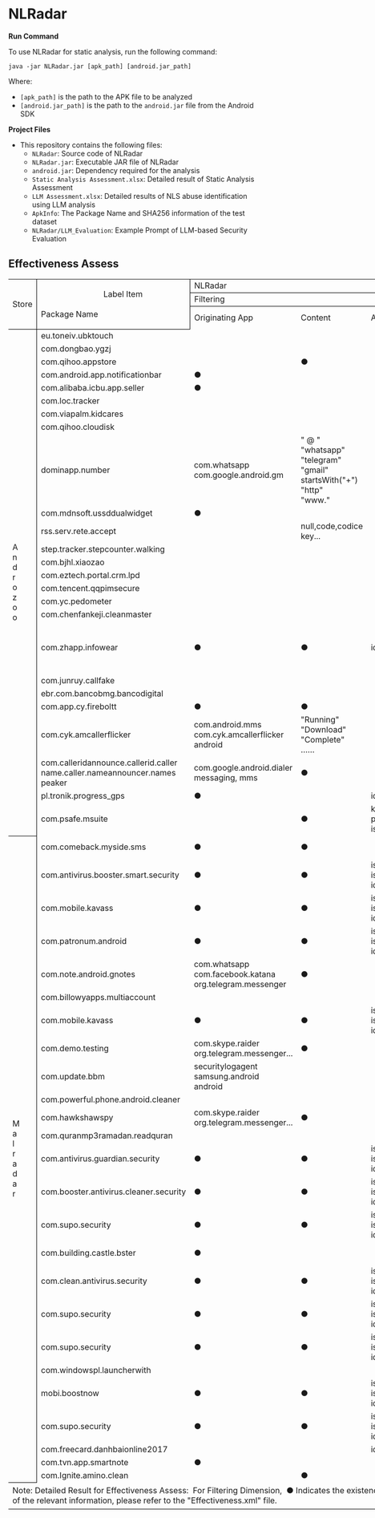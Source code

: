 
# NLRadar

**Run Command**

To use NLRadar for static analysis, run the following command:


``` 
java -jar NLRadar.jar [apk_path] [android.jar_path]
```

Where:

- `[apk_path]` is the path to the APK file to be analyzed
- `[android.jar_path]` is the path to the `android.jar` file from the Android SDK

**Project Files**

- This repository contains the following files:
  - `NLRadar`: Source code of NLRadar
  - `NLRadar.jar`: Executable JAR file of NLRadar
  - `android.jar`: Dependency required for the analysis
  - `Static Analysis Assessment.xlsx`: Detailed result of Static Analysis Assessment
  - `LLM Assessment.xlsx`: Detailed results of NLS abuse identification using LLM analysis
  - `ApkInfo`: The Package Name and SHA256 information of the test dataset
  - `NLRadar/LLM_Evaluation`: Example Prompt of LLM-based Security Evaluation

## Effectiveness Assess

<table width="2552" border="0" cellpadding="0" cellspacing="0" style="width:1914.00pt;border-collapse:collapse;table-layout:fixed;">
   <colgroup><col width="52.07" class="xl65" style="mso-width-source:userset;mso-width-alt:1666;">
   <col width="231.80" class="xl65" style="mso-width-source:userset;mso-width-alt:7417;">
   <col width="169.33" class="xl65" style="mso-width-source:userset;mso-width-alt:5418;">
   <col width="111.73" class="xl65" style="mso-width-source:userset;mso-width-alt:3575;">
   <col width="110.33" class="xl65" style="mso-width-source:userset;mso-width-alt:3530;">
   <col width="63.53" class="xl65" style="mso-width-source:userset;mso-width-alt:2033;">
   <col width="61.07" class="xl65" style="mso-width-source:userset;mso-width-alt:1954;">
   <col width="62.33" class="xl65" style="mso-width-source:userset;mso-width-alt:1994;">
   <col width="101.13" class="xl65" style="mso-width-source:userset;mso-width-alt:3236;">
   <col width="63.53" class="xl65" style="mso-width-source:userset;mso-width-alt:2033;">
   <col width="70.60" class="xl65" style="mso-width-source:userset;mso-width-alt:2259;">
   <col width="48.20" class="xl65" style="mso-width-source:userset;mso-width-alt:1542;">
   <col width="176.47" class="xl65" style="mso-width-source:userset;mso-width-alt:5646;">
   <col width="105.87" class="xl65" style="mso-width-source:userset;mso-width-alt:3387;">
   <col width="119.13" class="xl65" style="mso-width-source:userset;mso-width-alt:3812;">
   <col width="63.53" class="xl65" style="mso-width-source:userset;mso-width-alt:2033;">
   <col width="79.93" class="xl65" style="mso-width-source:userset;mso-width-alt:2557;">
   <col width="64.67" class="xl65" style="mso-width-source:userset;mso-width-alt:2069;">
   <col width="98.80" class="xl65" style="mso-width-source:userset;mso-width-alt:3161;">
   <col width="63.47" class="xl65" style="mso-width-source:userset;mso-width-alt:2030;">
   <col width="68.20" class="xl65" style="mso-width-source:userset;mso-width-alt:2182;">
   <col width="48.27" class="xl65" style="mso-width-source:userset;mso-width-alt:1544;">
   <col width="74" span="234" class="xl65" style="mso-width-source:userset;mso-width-alt:2368;">
   </colgroup><tbody><tr height="20" style="height:15.00pt;">
    <td class="xl66" height="80" width="52.07" rowspan="3" style="height:60.00pt;width:39.05pt;border-right:.5pt solid windowtext;border-bottom:.5pt solid windowtext;" x:str="">Store</td>
    <td class="xl67" width="231.80" rowspan="3" style="width:173.85pt;border-right:.5pt solid windowtext;border-bottom:.5pt solid windowtext;" x:str=""><span style="mso-spacerun:yes;">&nbsp;&nbsp;&nbsp;&nbsp;&nbsp;&nbsp;&nbsp;&nbsp;&nbsp;&nbsp;&nbsp;&nbsp;&nbsp;&nbsp;&nbsp;&nbsp;&nbsp;&nbsp;&nbsp;&nbsp;&nbsp;&nbsp;&nbsp;&nbsp;&nbsp;&nbsp;&nbsp;&nbsp;&nbsp;</span><font class="font1">Label Item</font><font class="font1"><br><br></font><font class="font1">Package Name</font></td>
    <td class="xl68" width="861.80" colspan="10" style="width:646.35pt;border-right:.5pt solid windowtext;border-bottom:.5pt solid windowtext;" x:str="">NLRadar</td>
    <td class="xl87" width="888.33" colspan="10" style="width:666.25pt;border-right:.5pt solid windowtext;border-bottom:.5pt solid windowtext;" x:str="">Manually Label</td>
    <td class="xl65" width="74" style="width:55.50pt;"></td>
    <td class="xl65" width="74" style="width:55.50pt;"></td>
    <td class="xl65" width="74" style="width:55.50pt;"></td>
    <td class="xl65" width="74" style="width:55.50pt;"></td>
    <td class="xl65" width="74" style="width:55.50pt;"></td>
    <td class="xl65" width="74" style="width:55.50pt;"></td>
    <td class="xl65" width="74" style="width:55.50pt;"></td>
   </tr>
   <tr height="20" style="height:15.00pt;">
    <td class="xl69" colspan="3" style="border-right:.5pt solid windowtext;border-bottom:.5pt solid windowtext;" x:str="">Filtering</td>
    <td class="xl70" colspan="4" style="border-right:none;border-bottom:.5pt solid windowtext;" x:str="">Leakage</td>
    <td class="xl88" colspan="3" style="border-right:.5pt solid windowtext;border-bottom:.5pt solid windowtext;" x:str="">Operation Triggering</td>
    <td class="xl69" colspan="3" style="border-right:.5pt solid windowtext;border-bottom:.5pt solid windowtext;" x:str="">Filtering</td>
    <td class="xl89" colspan="4" style="border-right:.5pt solid windowtext;border-bottom:.5pt solid windowtext;" x:str="">Leakage</td>
    <td class="xl88" colspan="3" style="border-right:.5pt solid windowtext;border-bottom:.5pt solid windowtext;" x:str="">Operation Triggering</td>
    <td class="xl65" colspan="7" style="mso-ignore:colspan;"></td>
   </tr>
   <tr height="40" style="height:30.00pt;">
    <td class="xl69" x:str="">Originating App</td>
    <td class="xl69" x:str="">Content</td>
    <td class="xl69" x:str="">Attributes</td>
    <td class="xl71" x:str="">Network</td>
    <td class="xl71" x:str="">Local Storage</td>
    <td class="xl71" x:str="">Database</td>
    <td class="xl90" x:str="">Sharepreference</td>
    <td class="xl88" x:str="">Dismissal</td>
    <td class="xl88" x:str="">Interaction</td>
    <td class="xl88" x:str="">Auto Reply</td>
    <td class="xl69" x:str="">Originating App</td>
    <td class="xl69" x:str="">Content</td>
    <td class="xl69" x:str="">Attributes</td>
    <td class="xl71" x:str="">Network</td>
    <td class="xl71" x:str="">Local Storage</td>
    <td class="xl71" x:str="">Database</td>
    <td class="xl71" x:str="">Sharepreference</td>
    <td class="xl88" x:str="">Dismissal</td>
    <td class="xl88" x:str="">Interaction</td>
    <td class="xl88" x:str="">Auto Reply</td>
    <td class="xl65" colspan="7" style="mso-ignore:colspan;"></td>
   </tr>
   <tr height="20" style="height:15.00pt;">
    <td class="xl72" height="848" rowspan="25" style="height:636.00pt;border-right:.5pt solid windowtext;border-bottom:.5pt solid windowtext;" x:str="">A<font class="font4"><br></font><font class="font4">n</font><font class="font4"><br></font><font class="font4">d</font><font class="font4"><br></font><font class="font4">r</font><font class="font4"><br></font><font class="font4">o</font><font class="font4"><br></font><font class="font4">z</font><font class="font4"><br></font><font class="font4">o</font><font class="font4"><br></font><font class="font4">o</font></td>
    <td class="xl73" x:str="">eu.toneiv.ubktouch</td>
    <td class="xl74"></td>
    <td class="xl74"></td>
    <td class="xl74"></td>
    <td class="xl75" x:str="">◎</td>
    <td class="xl75" x:str="">◎</td>
    <td class="xl75" x:str="">◎</td>
    <td class="xl91" x:str="">◎</td>
    <td class="xl92" x:str="">◎</td>
    <td class="xl92" x:str="">◎</td>
    <td class="xl92" x:str="">◎</td>
    <td class="xl74"></td>
    <td class="xl74"></td>
    <td class="xl74"></td>
    <td class="xl75" x:str="">◎</td>
    <td class="xl75" x:str="">◎</td>
    <td class="xl75" x:str="">◎</td>
    <td class="xl75" x:str="">◎</td>
    <td class="xl92" x:str="">◎</td>
    <td class="xl92" x:str="">◎</td>
    <td class="xl92" x:str="">◎</td>
    <td class="xl65" colspan="7" style="mso-ignore:colspan;"></td>
   </tr>
   <tr height="20" style="height:15.00pt;">
    <td class="xl73" x:str="">com.dongbao.ygzj</td>
    <td class="xl74"></td>
    <td class="xl74"></td>
    <td class="xl74"></td>
    <td class="xl75" x:str="">◎</td>
    <td class="xl75" x:str="">◎</td>
    <td class="xl75" x:str="">◎</td>
    <td class="xl91" x:str="">◎</td>
    <td class="xl92" x:str="">◎</td>
    <td class="xl92" x:str="">◎</td>
    <td class="xl92" x:str="">◎</td>
    <td class="xl74"></td>
    <td class="xl74"></td>
    <td class="xl74"></td>
    <td class="xl75" x:str="">◎</td>
    <td class="xl75" x:str="">◎</td>
    <td class="xl75" x:str="">◎</td>
    <td class="xl75" x:str="">◎</td>
    <td class="xl92" x:str="">◎</td>
    <td class="xl92" x:str="">◎</td>
    <td class="xl92" x:str="">◎</td>
    <td class="xl65" colspan="7" style="mso-ignore:colspan;"></td>
   </tr>
   <tr height="22" style="height:16.50pt;">
    <td class="xl73" x:str="">com.qihoo.appstore</td>
    <td class="xl74"></td>
    <td class="xl74" x:str="">●</td>
    <td class="xl74"></td>
    <td class="xl76" x:str="">★</td>
    <td class="xl76" x:str="">★</td>
    <td class="xl75" x:str="">◎</td>
    <td class="xl93" x:str="">★</td>
    <td class="xl92" x:str="">◎</td>
    <td class="xl94" x:str="">★</td>
    <td class="xl92" x:str="">◎</td>
    <td class="xl74"></td>
    <td class="xl74" x:str="">●</td>
    <td class="xl74"></td>
    <td class="xl76" x:str="">★</td>
    <td class="xl76" x:str="">★</td>
    <td class="xl75" x:str="">◎</td>
    <td class="xl99" x:str="">◎</td>
    <td class="xl92" x:str="">◎</td>
    <td class="xl94" x:str="">★</td>
    <td class="xl92" x:str="">◎</td>
    <td class="xl65" colspan="7" style="mso-ignore:colspan;"></td>
   </tr>
   <tr height="22" style="height:16.50pt;">
    <td class="xl73" x:str="">com.android.app.notificationbar</td>
    <td class="xl74" x:str="">●</td>
    <td class="xl74"></td>
    <td class="xl74"></td>
    <td class="xl75" x:str="">◎</td>
    <td class="xl75" x:str="">◎</td>
    <td class="xl75" x:str="">◎</td>
    <td class="xl91" x:str="">◎</td>
    <td class="xl95" x:str="">◎</td>
    <td class="xl92" x:str="">◎</td>
    <td class="xl92" x:str="">◎</td>
    <td class="xl74" x:str="">●</td>
    <td class="xl74"></td>
    <td class="xl74"></td>
    <td class="xl75" x:str="">◎</td>
    <td class="xl75" x:str="">◎</td>
    <td class="xl75" x:str="">◎</td>
    <td class="xl75" x:str="">◎</td>
    <td class="xl100" x:str="">★</td>
    <td class="xl92" x:str="">◎</td>
    <td class="xl92" x:str="">◎</td>
    <td class="xl65" colspan="7" style="mso-ignore:colspan;"></td>
   </tr>
   <tr height="20" style="height:15.00pt;">
    <td class="xl73" x:str="">com.alibaba.icbu.app.seller</td>
    <td class="xl74" x:str="">●</td>
    <td class="xl74"></td>
    <td class="xl74"></td>
    <td class="xl75" x:str="">◎</td>
    <td class="xl75" x:str="">◎</td>
    <td class="xl75" x:str="">◎</td>
    <td class="xl91" x:str="">◎</td>
    <td class="xl92" x:str="">◎</td>
    <td class="xl92" x:str="">◎</td>
    <td class="xl92" x:str="">◎</td>
    <td class="xl74" x:str="">●</td>
    <td class="xl74"></td>
    <td class="xl74"></td>
    <td class="xl75" x:str="">◎</td>
    <td class="xl75" x:str="">◎</td>
    <td class="xl75" x:str="">◎</td>
    <td class="xl75" x:str="">◎</td>
    <td class="xl92" x:str="">◎</td>
    <td class="xl92" x:str="">◎</td>
    <td class="xl92" x:str="">◎</td>
    <td class="xl65" colspan="7" style="mso-ignore:colspan;"></td>
   </tr>
   <tr height="20" style="height:15.00pt;">
    <td class="xl73" x:str="">com.loc.tracker</td>
    <td class="xl74"></td>
    <td class="xl74"></td>
    <td class="xl74"></td>
    <td class="xl75" x:str="">◎</td>
    <td class="xl75" x:str="">◎</td>
    <td class="xl75" x:str="">◎</td>
    <td class="xl91" x:str="">◎</td>
    <td class="xl92" x:str="">◎</td>
    <td class="xl92" x:str="">◎</td>
    <td class="xl92" x:str="">◎</td>
    <td class="xl74"></td>
    <td class="xl74"></td>
    <td class="xl74"></td>
    <td class="xl75" x:str="">◎</td>
    <td class="xl75" x:str="">◎</td>
    <td class="xl75" x:str="">◎</td>
    <td class="xl75" x:str="">◎</td>
    <td class="xl92" x:str="">◎</td>
    <td class="xl92" x:str="">◎</td>
    <td class="xl92" x:str="">◎</td>
    <td class="xl65" colspan="7" style="mso-ignore:colspan;"></td>
   </tr>
   <tr height="20" style="height:15.00pt;">
    <td class="xl73" x:str="">com.viapalm.kidcares</td>
    <td class="xl74"></td>
    <td class="xl74"></td>
    <td class="xl74"></td>
    <td class="xl75" x:str="">◎</td>
    <td class="xl75" x:str="">◎</td>
    <td class="xl75" x:str="">◎</td>
    <td class="xl91" x:str="">◎</td>
    <td class="xl92" x:str="">◎</td>
    <td class="xl92" x:str="">◎</td>
    <td class="xl92" x:str="">◎</td>
    <td class="xl74"></td>
    <td class="xl74"></td>
    <td class="xl74"></td>
    <td class="xl75" x:str="">◎</td>
    <td class="xl75" x:str="">◎</td>
    <td class="xl75" x:str="">◎</td>
    <td class="xl75" x:str="">◎</td>
    <td class="xl92" x:str="">◎</td>
    <td class="xl92" x:str="">◎</td>
    <td class="xl92" x:str="">◎</td>
    <td class="xl65" colspan="7" style="mso-ignore:colspan;"></td>
   </tr>
   <tr height="20" style="height:15.00pt;">
    <td class="xl73" x:str="">com.qihoo.cloudisk</td>
    <td class="xl74"></td>
    <td class="xl74"></td>
    <td class="xl74"></td>
    <td class="xl75" x:str="">◎</td>
    <td class="xl75" x:str="">◎</td>
    <td class="xl75" x:str="">◎</td>
    <td class="xl91" x:str="">◎</td>
    <td class="xl92" x:str="">◎</td>
    <td class="xl92" x:str="">◎</td>
    <td class="xl92" x:str="">◎</td>
    <td class="xl74"></td>
    <td class="xl74"></td>
    <td class="xl74"></td>
    <td class="xl75" x:str="">◎</td>
    <td class="xl75" x:str="">◎</td>
    <td class="xl75" x:str="">◎</td>
    <td class="xl75" x:str="">◎</td>
    <td class="xl92" x:str="">◎</td>
    <td class="xl92" x:str="">◎</td>
    <td class="xl92" x:str="">◎</td>
    <td class="xl65" colspan="7" style="mso-ignore:colspan;"></td>
   </tr>
   <tr height="140" style="height:105.00pt;">
    <td class="xl73" x:str="">dominapp.number</td>
    <td class="xl74" x:str="">com.whatsapp<font class="font1"><br></font><font class="font1">com.google.android.gm</font></td>
    <td class="xl74" x:str="">" @ "<font class="font1"><br></font><font class="font1">"whatsapp"</font><font class="font1"><br></font><font class="font1">"telegram"</font><font class="font1"><br></font><font class="font1">"gmail"</font><font class="font1"><br></font><font class="font1">startsWith("+")</font><font class="font1"><br></font><font class="font1">"http"</font><font class="font1"><br></font><font class="font1">"www."</font></td>
    <td class="xl74"></td>
    <td class="xl77"></td>
    <td class="xl76" x:str="">★</td>
    <td class="xl77"></td>
    <td class="xl96" x:str="">★</td>
    <td class="xl92" x:str="">◎</td>
    <td class="xl92" x:str="">◎</td>
    <td class="xl92" x:str="">◎</td>
    <td class="xl74" x:str="">com.whatsapp<font class="font1"><br></font><font class="font1">com.google.android.gm</font></td>
    <td class="xl74" x:str="">" @ "<font class="font1"><br></font><font class="font1">"whatsapp"</font><font class="font1"><br></font><font class="font1">"telegram"</font><font class="font1"><br></font><font class="font1">"gmail"</font><font class="font1"><br></font><font class="font1">startsWith("+")</font><font class="font1"><br></font><font class="font1">"http"</font><font class="font1"><br></font><font class="font1">"www."</font></td>
    <td class="xl74"></td>
    <td class="xl77"></td>
    <td class="xl76" x:str="">★</td>
    <td class="xl77"></td>
    <td class="xl76" x:str="">★</td>
    <td class="xl92" x:str="">◎</td>
    <td class="xl92" x:str="">◎</td>
    <td class="xl92" x:str="">◎</td>
    <td class="xl65" colspan="7" style="mso-ignore:colspan;"></td>
   </tr>
   <tr height="22" style="height:16.50pt;">
    <td class="xl73" x:str="">com.mdnsoft.ussddualwidget</td>
    <td class="xl74" x:str="">●</td>
    <td class="xl74"></td>
    <td class="xl74"></td>
    <td class="xl75" x:str="">◎</td>
    <td class="xl76" x:str="">★</td>
    <td class="xl75" x:str="">◎</td>
    <td class="xl91" x:str="">◎</td>
    <td class="xl97" x:str="">★</td>
    <td class="xl92" x:str="">◎</td>
    <td class="xl92" x:str="">◎</td>
    <td class="xl74" x:str="">●</td>
    <td class="xl74"></td>
    <td class="xl74"></td>
    <td class="xl75" x:str="">◎</td>
    <td class="xl76" x:str="">★</td>
    <td class="xl75" x:str="">◎</td>
    <td class="xl75" x:str="">◎</td>
    <td class="xl97" x:str="">★</td>
    <td class="xl92" x:str="">◎</td>
    <td class="xl92" x:str="">◎</td>
    <td class="xl65" colspan="7" style="mso-ignore:colspan;"></td>
   </tr>
   <tr height="40" style="height:30.00pt;">
    <td class="xl73" x:str="">rss.serv.rete.accept</td>
    <td class="xl74"></td>
    <td class="xl78" x:str="">null,code,codice<font class="font3"><br></font><font class="font3">key...</font></td>
    <td class="xl74"></td>
    <td class="xl76" x:str="">★</td>
    <td class="xl76" x:str="">★</td>
    <td class="xl75" x:str="">◎</td>
    <td class="xl93" x:str="">★</td>
    <td class="xl97" x:str="">★</td>
    <td class="xl92" x:str="">◎</td>
    <td class="xl92" x:str="">◎</td>
    <td class="xl74"></td>
    <td class="xl78" x:str="">null,code,codice<font class="font3"><br></font><font class="font3">key...</font></td>
    <td class="xl74"></td>
    <td class="xl76" x:str="">★</td>
    <td class="xl76" x:str="">★</td>
    <td class="xl75" x:str="">◎</td>
    <td class="xl99" x:str="">◎</td>
    <td class="xl97" x:str="">★</td>
    <td class="xl92" x:str="">◎</td>
    <td class="xl92" x:str="">◎</td>
    <td class="xl65" colspan="7" style="mso-ignore:colspan;"></td>
   </tr>
   <tr height="20" style="height:15.00pt;">
    <td class="xl73" x:str="">step.tracker.stepcounter.walking</td>
    <td class="xl74"></td>
    <td class="xl74"></td>
    <td class="xl74"></td>
    <td class="xl75" x:str="">◎</td>
    <td class="xl75" x:str="">◎</td>
    <td class="xl75" x:str="">◎</td>
    <td class="xl91" x:str="">◎</td>
    <td class="xl92" x:str="">◎</td>
    <td class="xl92" x:str="">◎</td>
    <td class="xl92" x:str="">◎</td>
    <td class="xl74"></td>
    <td class="xl74"></td>
    <td class="xl74"></td>
    <td class="xl75" x:str="">◎</td>
    <td class="xl75" x:str="">◎</td>
    <td class="xl75" x:str="">◎</td>
    <td class="xl75" x:str="">◎</td>
    <td class="xl92" x:str="">◎</td>
    <td class="xl92" x:str="">◎</td>
    <td class="xl92" x:str="">◎</td>
    <td class="xl65" colspan="7" style="mso-ignore:colspan;"></td>
   </tr>
   <tr height="20" style="height:15.00pt;">
    <td class="xl73" x:str="">com.bjhl.xiaozao</td>
    <td class="xl74"></td>
    <td class="xl74"></td>
    <td class="xl74"></td>
    <td class="xl75" x:str="">◎</td>
    <td class="xl75" x:str="">◎</td>
    <td class="xl75" x:str="">◎</td>
    <td class="xl91" x:str="">◎</td>
    <td class="xl92" x:str="">◎</td>
    <td class="xl92" x:str="">◎</td>
    <td class="xl92" x:str="">◎</td>
    <td class="xl74"></td>
    <td class="xl74"></td>
    <td class="xl74"></td>
    <td class="xl75" x:str="">◎</td>
    <td class="xl75" x:str="">◎</td>
    <td class="xl75" x:str="">◎</td>
    <td class="xl75" x:str="">◎</td>
    <td class="xl92" x:str="">◎</td>
    <td class="xl92" x:str="">◎</td>
    <td class="xl92" x:str="">◎</td>
    <td class="xl65" colspan="7" style="mso-ignore:colspan;"></td>
   </tr>
   <tr height="20" style="height:15.00pt;">
    <td class="xl73" x:str="">com.eztech.portal.crm.lpd</td>
    <td class="xl74"></td>
    <td class="xl74"></td>
    <td class="xl74"></td>
    <td class="xl75" x:str="">◎</td>
    <td class="xl75" x:str="">◎</td>
    <td class="xl75" x:str="">◎</td>
    <td class="xl91" x:str="">◎</td>
    <td class="xl92" x:str="">◎</td>
    <td class="xl92" x:str="">◎</td>
    <td class="xl92" x:str="">◎</td>
    <td class="xl74"></td>
    <td class="xl74"></td>
    <td class="xl74"></td>
    <td class="xl75" x:str="">◎</td>
    <td class="xl75" x:str="">◎</td>
    <td class="xl75" x:str="">◎</td>
    <td class="xl75" x:str="">◎</td>
    <td class="xl92" x:str="">◎</td>
    <td class="xl92" x:str="">◎</td>
    <td class="xl92" x:str="">◎</td>
    <td class="xl65" colspan="7" style="mso-ignore:colspan;"></td>
   </tr>
   <tr height="22" style="height:16.50pt;">
    <td class="xl73" x:str="">com.tencent.qqpimsecure</td>
    <td class="xl74"></td>
    <td class="xl74"></td>
    <td class="xl74"></td>
    <td class="xl75" x:str="">◎</td>
    <td class="xl75" x:str="">◎</td>
    <td class="xl75" x:str="">◎</td>
    <td class="xl91" x:str="">◎</td>
    <td class="xl95" x:str="">◎</td>
    <td class="xl92" x:str="">◎</td>
    <td class="xl92" x:str="">◎</td>
    <td class="xl74"></td>
    <td class="xl74"></td>
    <td class="xl74"></td>
    <td class="xl75" x:str="">◎</td>
    <td class="xl75" x:str="">◎</td>
    <td class="xl75" x:str="">◎</td>
    <td class="xl75" x:str="">◎</td>
    <td class="xl101" x:str="">★</td>
    <td class="xl92" x:str="">◎</td>
    <td class="xl92" x:str="">◎</td>
    <td class="xl65" colspan="7" style="mso-ignore:colspan;"></td>
   </tr>
   <tr height="20" style="height:15.00pt;">
    <td class="xl73" x:str="">com.yc.pedometer</td>
    <td class="xl74"></td>
    <td class="xl74"></td>
    <td class="xl74"></td>
    <td class="xl75" x:str="">◎</td>
    <td class="xl75" x:str="">◎</td>
    <td class="xl75" x:str="">◎</td>
    <td class="xl91" x:str="">◎</td>
    <td class="xl92" x:str="">◎</td>
    <td class="xl92" x:str="">◎</td>
    <td class="xl92" x:str="">◎</td>
    <td class="xl74"></td>
    <td class="xl74"></td>
    <td class="xl74"></td>
    <td class="xl75" x:str="">◎</td>
    <td class="xl75" x:str="">◎</td>
    <td class="xl75" x:str="">◎</td>
    <td class="xl75" x:str="">◎</td>
    <td class="xl92" x:str="">◎</td>
    <td class="xl92" x:str="">◎</td>
    <td class="xl92" x:str="">◎</td>
    <td class="xl65" colspan="7" style="mso-ignore:colspan;"></td>
   </tr>
   <tr height="20" style="height:15.00pt;">
    <td class="xl73" x:str="">com.chenfankeji.cleanmaster</td>
    <td class="xl74"></td>
    <td class="xl74"></td>
    <td class="xl74"></td>
    <td class="xl75" x:str="">◎</td>
    <td class="xl75" x:str="">◎</td>
    <td class="xl75" x:str="">◎</td>
    <td class="xl91" x:str="">◎</td>
    <td class="xl92" x:str="">◎</td>
    <td class="xl92" x:str="">◎</td>
    <td class="xl92" x:str="">◎</td>
    <td class="xl74"></td>
    <td class="xl74"></td>
    <td class="xl74"></td>
    <td class="xl75" x:str="">◎</td>
    <td class="xl75" x:str="">◎</td>
    <td class="xl75" x:str="">◎</td>
    <td class="xl75" x:str="">◎</td>
    <td class="xl92" x:str="">◎</td>
    <td class="xl92" x:str="">◎</td>
    <td class="xl92" x:str="">◎</td>
    <td class="xl65" colspan="7" style="mso-ignore:colspan;"></td>
   </tr>
   <tr height="100" style="height:75.00pt;">
    <td class="xl79" x:str="">com.zhapp.infowear</td>
    <td class="xl80" x:str="">●</td>
    <td class="xl74" x:str="">●</td>
    <td class="xl74" x:str="">id</td>
    <td class="xl75" x:str="">◎</td>
    <td class="xl75" x:str="">◎</td>
    <td class="xl75" x:str="">◎</td>
    <td class="xl91" x:str="">◎</td>
    <td class="xl92" x:str="">◎</td>
    <td class="xl92" x:str="">◎</td>
    <td class="xl92" x:str="">◎</td>
    <td class="xl80" x:str="">com.tencent.qqmusic<font class="font7"><br></font><font class="font7">com.netease.cloudmusic</font><font class="font7"><br></font><font class="font7">com.kugou.android</font><font class="font7"><br></font><font class="font7">com.android.bbkmusic</font><font class="font7"><br></font><font class="font7">cn.kuwo.player</font></td>
    <td class="xl74" x:str="">●</td>
    <td class="xl74" x:str="">id</td>
    <td class="xl75" x:str="">◎</td>
    <td class="xl75" x:str="">◎</td>
    <td class="xl75" x:str="">◎</td>
    <td class="xl75" x:str="">◎</td>
    <td class="xl92" x:str="">◎</td>
    <td class="xl92" x:str="">◎</td>
    <td class="xl92" x:str="">◎</td>
    <td class="xl65" colspan="7" style="mso-ignore:colspan;"></td>
   </tr>
   <tr height="20" style="height:15.00pt;">
    <td class="xl73" x:str="">com.junruy.callfake</td>
    <td class="xl74"></td>
    <td class="xl74"></td>
    <td class="xl74"></td>
    <td class="xl75" x:str="">◎</td>
    <td class="xl75" x:str="">◎</td>
    <td class="xl75" x:str="">◎</td>
    <td class="xl91" x:str="">◎</td>
    <td class="xl92" x:str="">◎</td>
    <td class="xl92" x:str="">◎</td>
    <td class="xl92" x:str="">◎</td>
    <td class="xl74"></td>
    <td class="xl74"></td>
    <td class="xl74"></td>
    <td class="xl75" x:str="">◎</td>
    <td class="xl75" x:str="">◎</td>
    <td class="xl75" x:str="">◎</td>
    <td class="xl75" x:str="">◎</td>
    <td class="xl92" x:str="">◎</td>
    <td class="xl92" x:str="">◎</td>
    <td class="xl92" x:str="">◎</td>
    <td class="xl65" colspan="7" style="mso-ignore:colspan;"></td>
   </tr>
   <tr height="20" style="height:15.00pt;">
    <td class="xl73" x:str="">ebr.com.bancobmg.bancodigital</td>
    <td class="xl74"></td>
    <td class="xl74"></td>
    <td class="xl74"></td>
    <td class="xl75" x:str="">◎</td>
    <td class="xl75" x:str="">◎</td>
    <td class="xl75" x:str="">◎</td>
    <td class="xl91" x:str="">◎</td>
    <td class="xl92" x:str="">◎</td>
    <td class="xl92" x:str="">◎</td>
    <td class="xl92" x:str="">◎</td>
    <td class="xl74"></td>
    <td class="xl74"></td>
    <td class="xl74"></td>
    <td class="xl75" x:str="">◎</td>
    <td class="xl75" x:str="">◎</td>
    <td class="xl75" x:str="">◎</td>
    <td class="xl75" x:str="">◎</td>
    <td class="xl92" x:str="">◎</td>
    <td class="xl92" x:str="">◎</td>
    <td class="xl92" x:str="">◎</td>
    <td class="xl65" colspan="7" style="mso-ignore:colspan;"></td>
   </tr>
   <tr height="20" style="height:15.00pt;">
    <td class="xl73" x:str="">com.app.cy.fireboltt</td>
    <td class="xl74" x:str="">●</td>
    <td class="xl74" x:str="">●</td>
    <td class="xl74"></td>
    <td class="xl75" x:str="">◎</td>
    <td class="xl75" x:str="">◎</td>
    <td class="xl75" x:str="">◎</td>
    <td class="xl91" x:str="">◎</td>
    <td class="xl92" x:str="">◎</td>
    <td class="xl92" x:str="">◎</td>
    <td class="xl92" x:str="">◎</td>
    <td class="xl74" x:str="">●</td>
    <td class="xl74" x:str="">●</td>
    <td class="xl74"></td>
    <td class="xl75" x:str="">◎</td>
    <td class="xl75" x:str="">◎</td>
    <td class="xl75" x:str="">◎</td>
    <td class="xl75" x:str="">◎</td>
    <td class="xl92" x:str="">◎</td>
    <td class="xl92" x:str="">◎</td>
    <td class="xl92" x:str="">◎</td>
    <td class="xl65" colspan="7" style="mso-ignore:colspan;"></td>
   </tr>
   <tr height="80" style="height:60.00pt;">
    <td class="xl73" x:str="">com.cyk.amcallerflicker</td>
    <td class="xl78" x:str="">com.android.mms<font class="font3"><br></font><font class="font3">com.cyk.amcallerflicker</font><font class="font3"><br></font><font class="font3">android</font></td>
    <td class="xl78" x:str="">"Running"<font class="font3"><br></font><font class="font3">"Download"</font><font class="font3"><br></font><font class="font3">"Complete"</font><font class="font3"><br></font><font class="font3">……</font></td>
    <td class="xl74"></td>
    <td class="xl75" x:str="">◎</td>
    <td class="xl75" x:str="">◎</td>
    <td class="xl75" x:str="">◎</td>
    <td class="xl91" x:str="">◎</td>
    <td class="xl92" x:str="">◎</td>
    <td class="xl92" x:str="">◎</td>
    <td class="xl92" x:str="">◎</td>
    <td class="xl78" x:str="">com.android.mms<font class="font3"><br></font><font class="font3">com.cyk.amcallerflicker</font><font class="font3"><br></font><font class="font3">android</font></td>
    <td class="xl78" x:str="">"Running"<font class="font3"><br></font><font class="font3">"Download"</font><font class="font3"><br></font><font class="font3">"Complete"</font><font class="font3"><br></font><font class="font3">……</font></td>
    <td class="xl74"></td>
    <td class="xl75" x:str="">◎</td>
    <td class="xl75" x:str="">◎</td>
    <td class="xl75" x:str="">◎</td>
    <td class="xl75" x:str="">◎</td>
    <td class="xl92" x:str="">◎</td>
    <td class="xl92" x:str="">◎</td>
    <td class="xl92" x:str="">◎</td>
    <td class="xl65" colspan="7" style="mso-ignore:colspan;"></td>
   </tr>
   <tr height="60" style="height:45.00pt;">
    <td class="xl73" x:str="">com.calleridannounce.callerid.caller<font class="font1"><br></font><font class="font1">name.caller.nameannouncer.names</font><font class="font1"><br></font><font class="font1">peaker</font></td>
    <td class="xl74" x:str="">com.google.android.dialer<font class="font1"><br></font><font class="font1">messaging, mms</font></td>
    <td class="xl74" x:str="">●</td>
    <td class="xl74"></td>
    <td class="xl75" x:str="">◎</td>
    <td class="xl75" x:str="">◎</td>
    <td class="xl75" x:str="">◎</td>
    <td class="xl91" x:str="">◎</td>
    <td class="xl92" x:str="">◎</td>
    <td class="xl92" x:str="">◎</td>
    <td class="xl92" x:str="">◎</td>
    <td class="xl74" x:str="">com.google.android.dialer<font class="font1"><br></font><font class="font1">messaging, mms</font></td>
    <td class="xl74" x:str="">●</td>
    <td class="xl74"></td>
    <td class="xl75" x:str="">◎</td>
    <td class="xl75" x:str="">◎</td>
    <td class="xl75" x:str="">◎</td>
    <td class="xl75" x:str="">◎</td>
    <td class="xl92" x:str="">◎</td>
    <td class="xl92" x:str="">◎</td>
    <td class="xl92" x:str="">◎</td>
    <td class="xl65" colspan="7" style="mso-ignore:colspan;"></td>
   </tr>
   <tr height="20" style="height:15.00pt;">
    <td class="xl73" x:str="">pl.tronik.progress_gps</td>
    <td class="xl74" x:str="">●</td>
    <td class="xl74"></td>
    <td class="xl74" x:str="">id</td>
    <td class="xl75" x:str="">◎</td>
    <td class="xl75" x:str="">◎</td>
    <td class="xl75" x:str="">◎</td>
    <td class="xl91" x:str="">◎</td>
    <td class="xl92" x:str="">◎</td>
    <td class="xl92" x:str="">◎</td>
    <td class="xl92" x:str="">◎</td>
    <td class="xl74" x:str="">●</td>
    <td class="xl74"></td>
    <td class="xl74" x:str="">id<font class="font7">, group</font></td>
    <td class="xl75" x:str="">◎</td>
    <td class="xl75" x:str="">◎</td>
    <td class="xl75" x:str="">◎</td>
    <td class="xl75" x:str="">◎</td>
    <td class="xl92" x:str="">◎</td>
    <td class="xl92" x:str="">◎</td>
    <td class="xl92" x:str="">◎</td>
    <td class="xl65" colspan="7" style="mso-ignore:colspan;"></td>
   </tr>
   <tr height="40" style="height:30.00pt;">
    <td class="xl79" x:str="">com.psafe.msuite</td>
    <td class="xl74"></td>
    <td class="xl74" x:str="">●</td>
    <td class="xl74" x:str="">key, id, posttime, isOngoing</td>
    <td class="xl76" x:str="">★</td>
    <td class="xl76" x:str="">★</td>
    <td class="xl77"></td>
    <td class="xl98"></td>
    <td class="xl94" x:str="">★</td>
    <td class="xl94" x:str="">★</td>
    <td class="xl94" x:str="">★</td>
    <td class="xl74"></td>
    <td class="xl74" x:str="">●</td>
    <td class="xl74" x:str="">key, id, posttime, isOngoing</td>
    <td class="xl76" x:str="">★</td>
    <td class="xl76" x:str="">★</td>
    <td class="xl77"></td>
    <td class="xl77"></td>
    <td class="xl94" x:str="">★</td>
    <td class="xl94" x:str="">★</td>
    <td class="xl94" x:str="">★</td>
    <td class="xl65" colspan="7" style="mso-ignore:colspan;"></td>
   </tr>
   <tr height="40" style="height:30.00pt;">
    <td class="xl81" height="1142" rowspan="25" style="height:856.50pt;border-right:.5pt solid windowtext;border-bottom:.5pt solid windowtext;" x:str="">M<font class="font4"><br></font><font class="font4">a</font><font class="font4"><br></font><font class="font4">l</font><font class="font4"><br></font><font class="font4">r</font><font class="font4"><br></font><font class="font4">a</font><font class="font4"><br></font><font class="font4">d</font><font class="font4"><br></font><font class="font4">a</font><font class="font4"><br></font><font class="font4">r</font></td>
    <td class="xl82" x:str="">com.comeback.myside.sms</td>
    <td class="xl80" x:str="">●</td>
    <td class="xl74" x:str="">●</td>
    <td class="xl83"></td>
    <td class="xl75" x:str="">◎</td>
    <td class="xl75" x:str="">◎</td>
    <td class="xl75" x:str="">◎</td>
    <td class="xl91" x:str="">◎</td>
    <td class="xl94" x:str="">★</td>
    <td class="xl92" x:str="">◎</td>
    <td class="xl92" x:str="">◎</td>
    <td class="xl80" x:str="">Telephony.Sms.getDef<font class="font7"><br></font><font class="font7">aultSmsPackage(</font><font class="font30">this</font><font class="font31">)</font></td>
    <td class="xl74" x:str="">●</td>
    <td class="xl83"></td>
    <td class="xl75" x:str="">◎</td>
    <td class="xl75" x:str="">◎</td>
    <td class="xl75" x:str="">◎</td>
    <td class="xl75" x:str="">◎</td>
    <td class="xl94" x:str="">★</td>
    <td class="xl92" x:str="">◎</td>
    <td class="xl92" x:str="">◎</td>
    <td class="xl65" colspan="7" style="mso-ignore:colspan;"></td>
   </tr>
   <tr height="60" style="height:45.00pt;">
    <td class="xl82" x:str="">com.antivirus.booster.smart.security</td>
    <td class="xl74" x:str="">●</td>
    <td class="xl74" x:str="">●</td>
    <td class="xl83" x:str="">isClearable, isOngoing, id, key, tag</td>
    <td class="xl75" x:str="">◎</td>
    <td class="xl75" x:str="">◎</td>
    <td class="xl76" x:str="">★</td>
    <td class="xl91" x:str="">◎</td>
    <td class="xl94" x:str="">★</td>
    <td class="xl92" x:str="">◎</td>
    <td class="xl92" x:str="">◎</td>
    <td class="xl74" x:str="">●</td>
    <td class="xl74" x:str="">●</td>
    <td class="xl83" x:str="">isClearable, isOngoing, id, key, tag</td>
    <td class="xl75" x:str="">◎</td>
    <td class="xl75" x:str="">◎</td>
    <td class="xl76" x:str="">★</td>
    <td class="xl75" x:str="">◎</td>
    <td class="xl94" x:str="">★</td>
    <td class="xl92" x:str="">◎</td>
    <td class="xl92" x:str="">◎</td>
    <td class="xl65" colspan="7" style="mso-ignore:colspan;"></td>
   </tr>
   <tr height="60" style="height:45.00pt;">
    <td class="xl82" x:str="">com.mobile.kavass</td>
    <td class="xl74" x:str="">●</td>
    <td class="xl74" x:str="">●</td>
    <td class="xl83" x:str="">isClearable, isOngoing, id, key, tag</td>
    <td class="xl75" x:str="">◎</td>
    <td class="xl75" x:str="">◎</td>
    <td class="xl76" x:str="">★</td>
    <td class="xl91" x:str="">◎</td>
    <td class="xl94" x:str="">★</td>
    <td class="xl92" x:str="">◎</td>
    <td class="xl92" x:str="">◎</td>
    <td class="xl74" x:str="">●</td>
    <td class="xl74" x:str="">●</td>
    <td class="xl83" x:str="">isClearable, isOngoing, id, key, tag</td>
    <td class="xl75" x:str="">◎</td>
    <td class="xl75" x:str="">◎</td>
    <td class="xl76" x:str="">★</td>
    <td class="xl75" x:str="">◎</td>
    <td class="xl94" x:str="">★</td>
    <td class="xl92" x:str="">◎</td>
    <td class="xl92" x:str="">◎</td>
    <td class="xl65" colspan="7" style="mso-ignore:colspan;"></td>
   </tr>
   <tr height="60" style="height:45.00pt;">
    <td class="xl82" x:str="">com.patronum.android</td>
    <td class="xl74" x:str="">●</td>
    <td class="xl74" x:str="">●</td>
    <td class="xl83" x:str="">isClearable, isOngoing, id, key, tag</td>
    <td class="xl75" x:str="">◎</td>
    <td class="xl75" x:str="">◎</td>
    <td class="xl76" x:str="">★</td>
    <td class="xl91" x:str="">◎</td>
    <td class="xl94" x:str="">★</td>
    <td class="xl92" x:str="">◎</td>
    <td class="xl92" x:str="">◎</td>
    <td class="xl74" x:str="">●</td>
    <td class="xl74" x:str="">●</td>
    <td class="xl83" x:str="">isClearable, isOngoing, id, key, tag</td>
    <td class="xl75" x:str="">◎</td>
    <td class="xl75" x:str="">◎</td>
    <td class="xl76" x:str="">★</td>
    <td class="xl75" x:str="">◎</td>
    <td class="xl94" x:str="">★</td>
    <td class="xl92" x:str="">◎</td>
    <td class="xl92" x:str="">◎</td>
    <td class="xl65" colspan="7" style="mso-ignore:colspan;"></td>
   </tr>
   <tr height="60" style="height:45.00pt;">
    <td class="xl82" x:str="">com.note.android.gnotes</td>
    <td class="xl83" x:str="">com.whatsapp<font class="font1"><br></font><font class="font1">com.facebook.katana</font><font class="font1"><br></font><font class="font1">org.telegram.messenger</font></td>
    <td class="xl74" x:str="">●</td>
    <td class="xl83"></td>
    <td class="xl76" x:str="">★</td>
    <td class="xl75" x:str="">◎</td>
    <td class="xl75" x:str="">◎</td>
    <td class="xl91" x:str="">◎</td>
    <td class="xl92" x:str="">◎</td>
    <td class="xl92" x:str="">◎</td>
    <td class="xl92" x:str="">◎</td>
    <td class="xl83" x:str="">com.whatsapp<font class="font1"><br></font><font class="font1">com.facebook.katana</font><font class="font1"><br></font><font class="font1">org.telegram.messenger</font></td>
    <td class="xl74" x:str="">●</td>
    <td class="xl83"></td>
    <td class="xl76" x:str="">★</td>
    <td class="xl75" x:str="">◎</td>
    <td class="xl75" x:str="">◎</td>
    <td class="xl75" x:str="">◎</td>
    <td class="xl92" x:str="">◎</td>
    <td class="xl92" x:str="">◎</td>
    <td class="xl92" x:str="">◎</td>
    <td class="xl65" colspan="7" style="mso-ignore:colspan;"></td>
   </tr>
   <tr height="20" style="height:15.00pt;">
    <td class="xl82" x:str="">com.billowyapps.multiaccount</td>
    <td class="xl83"></td>
    <td class="xl83"></td>
    <td class="xl83"></td>
    <td class="xl75" x:str="">◎</td>
    <td class="xl75" x:str="">◎</td>
    <td class="xl75" x:str="">◎</td>
    <td class="xl91" x:str="">◎</td>
    <td class="xl92" x:str="">◎</td>
    <td class="xl92" x:str="">◎</td>
    <td class="xl92" x:str="">◎</td>
    <td class="xl83"></td>
    <td class="xl83"></td>
    <td class="xl83"></td>
    <td class="xl75" x:str="">◎</td>
    <td class="xl75" x:str="">◎</td>
    <td class="xl75" x:str="">◎</td>
    <td class="xl75" x:str="">◎</td>
    <td class="xl92" x:str="">◎</td>
    <td class="xl92" x:str="">◎</td>
    <td class="xl92" x:str="">◎</td>
    <td class="xl65" colspan="7" style="mso-ignore:colspan;"></td>
   </tr>
   <tr height="60" style="height:45.00pt;">
    <td class="xl82" x:str="">com.mobile.kavass</td>
    <td class="xl74" x:str="">●</td>
    <td class="xl74" x:str="">●</td>
    <td class="xl83" x:str="">isClearable, isOngoing, id, key, tag</td>
    <td class="xl75" x:str="">◎</td>
    <td class="xl75" x:str="">◎</td>
    <td class="xl76" x:str="">★</td>
    <td class="xl91" x:str="">◎</td>
    <td class="xl94" x:str="">★</td>
    <td class="xl92" x:str="">◎</td>
    <td class="xl92" x:str="">◎</td>
    <td class="xl74" x:str="">●</td>
    <td class="xl74" x:str="">●</td>
    <td class="xl83" x:str="">isClearable, isOngoing, id, key, tag</td>
    <td class="xl75" x:str="">◎</td>
    <td class="xl75" x:str="">◎</td>
    <td class="xl76" x:str="">★</td>
    <td class="xl75" x:str="">◎</td>
    <td class="xl94" x:str="">★</td>
    <td class="xl92" x:str="">◎</td>
    <td class="xl92" x:str="">◎</td>
    <td class="xl65" colspan="7" style="mso-ignore:colspan;"></td>
   </tr>
   <tr height="40" style="height:30.00pt;">
    <td class="xl82" x:str="">com.demo.testing</td>
    <td class="xl84" x:str="">com.skype.raider<font class="font3"><br></font><font class="font3">org.telegram.messenger...</font></td>
    <td class="xl74" x:str="">●</td>
    <td class="xl83"></td>
    <td class="xl76" x:str="">★</td>
    <td class="xl75" x:str="">◎</td>
    <td class="xl75" x:str="">◎</td>
    <td class="xl91" x:str="">◎</td>
    <td class="xl92" x:str="">◎</td>
    <td class="xl92" x:str="">◎</td>
    <td class="xl92" x:str="">◎</td>
    <td class="xl84" x:str="">com.skype.raider<font class="font3"><br></font><font class="font3">org.telegram.messenger...</font></td>
    <td class="xl74" x:str="">●</td>
    <td class="xl83"></td>
    <td class="xl76" x:str="">★</td>
    <td class="xl75" x:str="">◎</td>
    <td class="xl75" x:str="">◎</td>
    <td class="xl75" x:str="">◎</td>
    <td class="xl92" x:str="">◎</td>
    <td class="xl92" x:str="">◎</td>
    <td class="xl92" x:str="">◎</td>
    <td class="xl65" colspan="7" style="mso-ignore:colspan;"></td>
   </tr>
   <tr height="60" style="height:45.00pt;">
    <td class="xl82" x:str="">com.update.bbm</td>
    <td class="xl84" x:str="">securitylogagent<font class="font3"><br></font><font class="font3">samsung.android</font><font class="font3"><br></font><font class="font3">android</font></td>
    <td class="xl83"></td>
    <td class="xl83"></td>
    <td class="xl75" x:str="">◎</td>
    <td class="xl75" x:str="">◎</td>
    <td class="xl75" x:str="">◎</td>
    <td class="xl91" x:str="">◎</td>
    <td class="xl94" x:str="">★</td>
    <td class="xl92" x:str="">◎</td>
    <td class="xl92" x:str="">◎</td>
    <td class="xl84" x:str="">securitylogagent<font class="font3"><br></font><font class="font3">samsung.android</font><font class="font3"><br></font><font class="font3">android</font></td>
    <td class="xl83"></td>
    <td class="xl83"></td>
    <td class="xl75" x:str="">◎</td>
    <td class="xl75" x:str="">◎</td>
    <td class="xl75" x:str="">◎</td>
    <td class="xl75" x:str="">◎</td>
    <td class="xl94" x:str="">★</td>
    <td class="xl92" x:str="">◎</td>
    <td class="xl92" x:str="">◎</td>
    <td class="xl65" colspan="7" style="mso-ignore:colspan;"></td>
   </tr>
   <tr height="20" style="height:15.00pt;">
    <td class="xl82" x:str="">com.powerful.phone.android.cleaner</td>
    <td class="xl83"></td>
    <td class="xl83"></td>
    <td class="xl83"></td>
    <td class="xl75" x:str="">◎</td>
    <td class="xl75" x:str="">◎</td>
    <td class="xl75" x:str="">◎</td>
    <td class="xl91" x:str="">◎</td>
    <td class="xl92" x:str="">◎</td>
    <td class="xl92" x:str="">◎</td>
    <td class="xl92" x:str="">◎</td>
    <td class="xl83"></td>
    <td class="xl83"></td>
    <td class="xl83"></td>
    <td class="xl75" x:str="">◎</td>
    <td class="xl75" x:str="">◎</td>
    <td class="xl75" x:str="">◎</td>
    <td class="xl75" x:str="">◎</td>
    <td class="xl92" x:str="">◎</td>
    <td class="xl92" x:str="">◎</td>
    <td class="xl92" x:str="">◎</td>
    <td class="xl65" colspan="7" style="mso-ignore:colspan;"></td>
   </tr>
   <tr height="40" style="height:30.00pt;">
    <td class="xl82" x:str="">com.hawkshawspy</td>
    <td class="xl84" x:str="">com.skype.raider<font class="font3"><br></font><font class="font3">org.telegram.messenger...</font></td>
    <td class="xl74" x:str="">●</td>
    <td class="xl83"></td>
    <td class="xl76" x:str="">★</td>
    <td class="xl75" x:str="">◎</td>
    <td class="xl75" x:str="">◎</td>
    <td class="xl91" x:str="">◎</td>
    <td class="xl92" x:str="">◎</td>
    <td class="xl92" x:str="">◎</td>
    <td class="xl92" x:str="">◎</td>
    <td class="xl84" x:str="">com.skype.raider<font class="font3"><br></font><font class="font3">org.telegram.messenger...</font></td>
    <td class="xl74" x:str="">●</td>
    <td class="xl83"></td>
    <td class="xl76" x:str="">★</td>
    <td class="xl75" x:str="">◎</td>
    <td class="xl75" x:str="">◎</td>
    <td class="xl75" x:str="">◎</td>
    <td class="xl92" x:str="">◎</td>
    <td class="xl92" x:str="">◎</td>
    <td class="xl92" x:str="">◎</td>
    <td class="xl65" colspan="7" style="mso-ignore:colspan;"></td>
   </tr>
   <tr height="22" style="height:16.50pt;">
    <td class="xl82" x:str="">com.quranmp3ramadan.readquran</td>
    <td class="xl83"></td>
    <td class="xl83"></td>
    <td class="xl83"></td>
    <td class="xl75" x:str="">◎</td>
    <td class="xl75" x:str="">◎</td>
    <td class="xl75" x:str="">◎</td>
    <td class="xl91" x:str="">◎</td>
    <td class="xl94" x:str="">★</td>
    <td class="xl92" x:str="">◎</td>
    <td class="xl92" x:str="">◎</td>
    <td class="xl83"></td>
    <td class="xl83"></td>
    <td class="xl83"></td>
    <td class="xl75" x:str="">◎</td>
    <td class="xl75" x:str="">◎</td>
    <td class="xl75" x:str="">◎</td>
    <td class="xl75" x:str="">◎</td>
    <td class="xl94" x:str="">★</td>
    <td class="xl92" x:str="">◎</td>
    <td class="xl92" x:str="">◎</td>
    <td class="xl65" colspan="7" style="mso-ignore:colspan;"></td>
   </tr>
   <tr height="60" style="height:45.00pt;">
    <td class="xl82" x:str="">com.antivirus.guardian.security</td>
    <td class="xl74" x:str="">●</td>
    <td class="xl74" x:str="">●</td>
    <td class="xl83" x:str="">isClearable, isOngoing, id, key, tag</td>
    <td class="xl75" x:str="">◎</td>
    <td class="xl75" x:str="">◎</td>
    <td class="xl76" x:str="">★</td>
    <td class="xl91" x:str="">◎</td>
    <td class="xl94" x:str="">★</td>
    <td class="xl92" x:str="">◎</td>
    <td class="xl92" x:str="">◎</td>
    <td class="xl74" x:str="">●</td>
    <td class="xl74" x:str="">●</td>
    <td class="xl83" x:str="">isClearable, isOngoing, id, key, tag</td>
    <td class="xl75" x:str="">◎</td>
    <td class="xl75" x:str="">◎</td>
    <td class="xl76" x:str="">★</td>
    <td class="xl75" x:str="">◎</td>
    <td class="xl94" x:str="">★</td>
    <td class="xl92" x:str="">◎</td>
    <td class="xl92" x:str="">◎</td>
    <td class="xl65" colspan="7" style="mso-ignore:colspan;"></td>
   </tr>
   <tr height="60" style="height:45.00pt;">
    <td class="xl82" x:str="">com.booster.antivirus.cleaner.security</td>
    <td class="xl74" x:str="">●</td>
    <td class="xl74" x:str="">●</td>
    <td class="xl83" x:str="">isClearable, isOngoing, id, key, tag</td>
    <td class="xl75" x:str="">◎</td>
    <td class="xl75" x:str="">◎</td>
    <td class="xl76" x:str="">★</td>
    <td class="xl91" x:str="">◎</td>
    <td class="xl94" x:str="">★</td>
    <td class="xl92" x:str="">◎</td>
    <td class="xl92" x:str="">◎</td>
    <td class="xl74" x:str="">●</td>
    <td class="xl74" x:str="">●</td>
    <td class="xl83" x:str="">isClearable, isOngoing, id, key, tag</td>
    <td class="xl75" x:str="">◎</td>
    <td class="xl75" x:str="">◎</td>
    <td class="xl76" x:str="">★</td>
    <td class="xl75" x:str="">◎</td>
    <td class="xl94" x:str="">★</td>
    <td class="xl92" x:str="">◎</td>
    <td class="xl92" x:str="">◎</td>
    <td class="xl65" colspan="7" style="mso-ignore:colspan;"></td>
   </tr>
   <tr height="60" style="height:45.00pt;">
    <td class="xl82" x:str="">com.supo.security</td>
    <td class="xl74" x:str="">●</td>
    <td class="xl74" x:str="">●</td>
    <td class="xl83" x:str="">isClearable, isOngoing, id, key, tag</td>
    <td class="xl75" x:str="">◎</td>
    <td class="xl75" x:str="">◎</td>
    <td class="xl76" x:str="">★</td>
    <td class="xl91" x:str="">◎</td>
    <td class="xl94" x:str="">★</td>
    <td class="xl92" x:str="">◎</td>
    <td class="xl92" x:str="">◎</td>
    <td class="xl74" x:str="">●</td>
    <td class="xl74" x:str="">●</td>
    <td class="xl83" x:str="">isClearable, isOngoing, id, key, tag</td>
    <td class="xl75" x:str="">◎</td>
    <td class="xl75" x:str="">◎</td>
    <td class="xl76" x:str="">★</td>
    <td class="xl75" x:str="">◎</td>
    <td class="xl94" x:str="">★</td>
    <td class="xl92" x:str="">◎</td>
    <td class="xl92" x:str="">◎</td>
    <td class="xl65" colspan="7" style="mso-ignore:colspan;"></td>
   </tr>
   <tr height="40" style="height:30.00pt;">
    <td class="xl82" x:str="">com.building.castle.bster</td>
    <td class="xl80" x:str="">●</td>
    <td class="xl83"></td>
    <td class="xl83"></td>
    <td class="xl75" x:str="">◎</td>
    <td class="xl75" x:str="">◎</td>
    <td class="xl75" x:str="">◎</td>
    <td class="xl91" x:str="">◎</td>
    <td class="xl94" x:str="">★</td>
    <td class="xl92" x:str="">◎</td>
    <td class="xl92" x:str="">◎</td>
    <td class="xl80" x:str="">Telephony.Sms.getDef<font class="font7"><br></font><font class="font7">aultSmsPackage(</font><font class="font30">this</font><font class="font31">)</font></td>
    <td class="xl83"></td>
    <td class="xl83"></td>
    <td class="xl75" x:str="">◎</td>
    <td class="xl75" x:str="">◎</td>
    <td class="xl75" x:str="">◎</td>
    <td class="xl75" x:str="">◎</td>
    <td class="xl94" x:str="">★</td>
    <td class="xl92" x:str="">◎</td>
    <td class="xl92" x:str="">◎</td>
    <td class="xl65"></td>
    <td class="xl65" colspan="5" style="mso-ignore:colspan;"></td>
    <td class="xl102"></td>
   </tr>
   <tr height="60" style="height:45.00pt;">
    <td class="xl82" x:str="">com.clean.antivirus.security</td>
    <td class="xl74" x:str="">●</td>
    <td class="xl74" x:str="">●</td>
    <td class="xl83" x:str="">isClearable, isOngoing, id, key, tag</td>
    <td class="xl75" x:str="">◎</td>
    <td class="xl75" x:str="">◎</td>
    <td class="xl76" x:str="">★</td>
    <td class="xl91" x:str="">◎</td>
    <td class="xl94" x:str="">★</td>
    <td class="xl92" x:str="">◎</td>
    <td class="xl92" x:str="">◎</td>
    <td class="xl74" x:str="">●</td>
    <td class="xl74" x:str="">●</td>
    <td class="xl83" x:str="">isClearable, isOngoing, id, key, tag</td>
    <td class="xl75" x:str="">◎</td>
    <td class="xl75" x:str="">◎</td>
    <td class="xl76" x:str="">★</td>
    <td class="xl75" x:str="">◎</td>
    <td class="xl94" x:str="">★</td>
    <td class="xl92" x:str="">◎</td>
    <td class="xl92" x:str="">◎</td>
    <td class="xl65" colspan="7" style="mso-ignore:colspan;"></td>
   </tr>
   <tr height="60" style="height:45.00pt;">
    <td class="xl82" x:str="">com.supo.security</td>
    <td class="xl74" x:str="">●</td>
    <td class="xl74" x:str="">●</td>
    <td class="xl83" x:str="">isClearable, isOngoing, id, key, tag</td>
    <td class="xl75" x:str="">◎</td>
    <td class="xl75" x:str="">◎</td>
    <td class="xl76" x:str="">★</td>
    <td class="xl91" x:str="">◎</td>
    <td class="xl94" x:str="">★</td>
    <td class="xl92" x:str="">◎</td>
    <td class="xl92" x:str="">◎</td>
    <td class="xl74" x:str="">●</td>
    <td class="xl74" x:str="">●</td>
    <td class="xl83" x:str="">isClearable, isOngoing, id, key, tag</td>
    <td class="xl75" x:str="">◎</td>
    <td class="xl75" x:str="">◎</td>
    <td class="xl76" x:str="">★</td>
    <td class="xl75" x:str="">◎</td>
    <td class="xl94" x:str="">★</td>
    <td class="xl92" x:str="">◎</td>
    <td class="xl92" x:str="">◎</td>
    <td class="xl65" colspan="7" style="mso-ignore:colspan;"></td>
   </tr>
   <tr height="60" style="height:45.00pt;">
    <td class="xl82" x:str="">com.supo.security</td>
    <td class="xl74" x:str="">●</td>
    <td class="xl74" x:str="">●</td>
    <td class="xl83" x:str="">isClearable, isOngoing, id, key, tag</td>
    <td class="xl75" x:str="">◎</td>
    <td class="xl75" x:str="">◎</td>
    <td class="xl76" x:str="">★</td>
    <td class="xl91" x:str="">◎</td>
    <td class="xl94" x:str="">★</td>
    <td class="xl92" x:str="">◎</td>
    <td class="xl92" x:str="">◎</td>
    <td class="xl74" x:str="">●</td>
    <td class="xl74" x:str="">●</td>
    <td class="xl83" x:str="">isClearable, isOngoing, id, key, tag</td>
    <td class="xl75" x:str="">◎</td>
    <td class="xl75" x:str="">◎</td>
    <td class="xl76" x:str="">★</td>
    <td class="xl75" x:str="">◎</td>
    <td class="xl94" x:str="">★</td>
    <td class="xl92" x:str="">◎</td>
    <td class="xl92" x:str="">◎</td>
    <td class="xl65" colspan="7" style="mso-ignore:colspan;"></td>
   </tr>
   <tr height="20" style="height:15.00pt;">
    <td class="xl82" x:str="">com.windowspl.launcherwith</td>
    <td class="xl83"></td>
    <td class="xl83"></td>
    <td class="xl83"></td>
    <td class="xl75" x:str="">◎</td>
    <td class="xl75" x:str="">◎</td>
    <td class="xl75" x:str="">◎</td>
    <td class="xl91" x:str="">◎</td>
    <td class="xl92" x:str="">◎</td>
    <td class="xl92" x:str="">◎</td>
    <td class="xl92" x:str="">◎</td>
    <td class="xl83"></td>
    <td class="xl83"></td>
    <td class="xl83"></td>
    <td class="xl75" x:str="">◎</td>
    <td class="xl75" x:str="">◎</td>
    <td class="xl75" x:str="">◎</td>
    <td class="xl75" x:str="">◎</td>
    <td class="xl92" x:str="">◎</td>
    <td class="xl92" x:str="">◎</td>
    <td class="xl92" x:str="">◎</td>
    <td class="xl65" colspan="7" style="mso-ignore:colspan;"></td>
   </tr>
   <tr height="60" style="height:45.00pt;">
    <td class="xl82" x:str="">mobi.boostnow</td>
    <td class="xl74" x:str="">●</td>
    <td class="xl74" x:str="">●</td>
    <td class="xl83" x:str="">isClearable, isOngoing, id, key, tag</td>
    <td class="xl75" x:str="">◎</td>
    <td class="xl75" x:str="">◎</td>
    <td class="xl76" x:str="">★</td>
    <td class="xl91" x:str="">◎</td>
    <td class="xl94" x:str="">★</td>
    <td class="xl92" x:str="">◎</td>
    <td class="xl92" x:str="">◎</td>
    <td class="xl74" x:str="">●</td>
    <td class="xl74" x:str="">●</td>
    <td class="xl83" x:str="">isClearable, isOngoing, id, key, tag</td>
    <td class="xl75" x:str="">◎</td>
    <td class="xl75" x:str="">◎</td>
    <td class="xl76" x:str="">★</td>
    <td class="xl75" x:str="">◎</td>
    <td class="xl94" x:str="">★</td>
    <td class="xl92" x:str="">◎</td>
    <td class="xl92" x:str="">◎</td>
    <td class="xl65" colspan="7" style="mso-ignore:colspan;"></td>
   </tr>
   <tr height="60" style="height:45.00pt;">
    <td class="xl82" x:str="">com.supo.security</td>
    <td class="xl74" x:str="">●</td>
    <td class="xl74" x:str="">●</td>
    <td class="xl83" x:str="">isClearable, isOngoing, id, key, tag</td>
    <td class="xl75" x:str="">◎</td>
    <td class="xl75" x:str="">◎</td>
    <td class="xl76" x:str="">★</td>
    <td class="xl91" x:str="">◎</td>
    <td class="xl94" x:str="">★</td>
    <td class="xl92" x:str="">◎</td>
    <td class="xl92" x:str="">◎</td>
    <td class="xl74" x:str="">●</td>
    <td class="xl74" x:str="">●</td>
    <td class="xl83" x:str="">isClearable, isOngoing, id, key, tag</td>
    <td class="xl75" x:str="">◎</td>
    <td class="xl75" x:str="">◎</td>
    <td class="xl76" x:str="">★</td>
    <td class="xl75" x:str="">◎</td>
    <td class="xl94" x:str="">★</td>
    <td class="xl92" x:str="">◎</td>
    <td class="xl92" x:str="">◎</td>
    <td class="xl65" colspan="7" style="mso-ignore:colspan;"></td>
   </tr>
   <tr height="20" style="height:15.00pt;">
    <td class="xl82" x:str="">com.freecard.danhbaionline2017</td>
    <td class="xl83"></td>
    <td class="xl83"></td>
    <td class="xl83" x:str="">id</td>
    <td class="xl75" x:str="">◎</td>
    <td class="xl75" x:str="">◎</td>
    <td class="xl75" x:str="">◎</td>
    <td class="xl91" x:str="">◎</td>
    <td class="xl92" x:str="">◎</td>
    <td class="xl92" x:str="">◎</td>
    <td class="xl92" x:str="">◎</td>
    <td class="xl83"></td>
    <td class="xl83"></td>
    <td class="xl83" x:str="">id</td>
    <td class="xl75" x:str="">◎</td>
    <td class="xl75" x:str="">◎</td>
    <td class="xl75" x:str="">◎</td>
    <td class="xl75" x:str="">◎</td>
    <td class="xl92" x:str="">◎</td>
    <td class="xl92" x:str="">◎</td>
    <td class="xl92" x:str="">◎</td>
    <td class="xl65" colspan="7" style="mso-ignore:colspan;"></td>
   </tr>
   <tr height="20" style="height:15.00pt;">
    <td class="xl82" x:str="">com.tvn.app.smartnote</td>
    <td class="xl74" x:str="">●</td>
    <td class="xl83"></td>
    <td class="xl83"></td>
    <td class="xl75" x:str="">◎</td>
    <td class="xl75" x:str="">◎</td>
    <td class="xl75" x:str="">◎</td>
    <td class="xl91" x:str="">◎</td>
    <td class="xl92" x:str="">◎</td>
    <td class="xl92" x:str="">◎</td>
    <td class="xl92" x:str="">◎</td>
    <td class="xl74" x:str="">●</td>
    <td class="xl83"></td>
    <td class="xl83"></td>
    <td class="xl75" x:str="">◎</td>
    <td class="xl75" x:str="">◎</td>
    <td class="xl75" x:str="">◎</td>
    <td class="xl75" x:str="">◎</td>
    <td class="xl92" x:str="">◎</td>
    <td class="xl92" x:str="">◎</td>
    <td class="xl92" x:str="">◎</td>
    <td class="xl65" colspan="7" style="mso-ignore:colspan;"></td>
   </tr>
   <tr height="20" style="height:15.00pt;">
    <td class="xl82" x:str="">com.Ignite.amino.clean</td>
    <td class="xl83"></td>
    <td class="xl74" x:str="">●</td>
    <td class="xl83"></td>
    <td class="xl75" x:str="">◎</td>
    <td class="xl75" x:str="">◎</td>
    <td class="xl75" x:str="">◎</td>
    <td class="xl91" x:str="">◎</td>
    <td class="xl92" x:str="">◎</td>
    <td class="xl92" x:str="">◎</td>
    <td class="xl92" x:str="">◎</td>
    <td class="xl83"></td>
    <td class="xl74" x:str="">●</td>
    <td class="xl83"></td>
    <td class="xl75" x:str="">◎</td>
    <td class="xl75" x:str="">◎</td>
    <td class="xl75" x:str="">◎</td>
    <td class="xl75" x:str="">◎</td>
    <td class="xl92" x:str="">◎</td>
    <td class="xl92" x:str="">◎</td>
    <td class="xl92" x:str="">◎</td>
    <td class="xl65" colspan="7" style="mso-ignore:colspan;"></td>
   </tr>
   <tr height="53.33" style="height:40.00pt;mso-height-source:userset;mso-height-alt:800;">
    <td class="xl85" height="53.33" colspan="22" style="height:40.00pt;border-right:.5pt solid windowtext;border-bottom:.5pt solid windowtext;" x:str="">Note: Detailed Result for Effectiveness Assess:<span style="mso-spacerun:yes;">&nbsp; </span>For Filtering Dimension,<span style="mso-spacerun:yes;">&nbsp; </span>● Indicates the existence of a comparison, but without a specific comparison object (please check if it is empty or from self-notification). For Leakage and Operation Triggering Dimension, <font class="font32">★</font><font class="font8"> stands for presence, and </font><font class="font32">◎</font><font class="font8"> stands for absense. For a clearer display of the relevant information, please refer to the "Effectiveness.xml" file.</font></td>
    <td class="xl65" colspan="7" style="mso-ignore:colspan;"></td>
   </tr>
   <!--[if supportMisalignedColumns]-->
    <tr width="0" style="display:none;">
     <td width="52" style="width:39;"></td>
     <td width="232" style="width:174;"></td>
     <td width="169" style="width:127;"></td>
     <td width="112" style="width:84;"></td>
     <td width="110" style="width:83;"></td>
     <td width="64" style="width:48;"></td>
     <td width="61" style="width:46;"></td>
     <td width="62" style="width:47;"></td>
     <td width="101" style="width:76;"></td>
     <td width="64" style="width:48;"></td>
     <td width="71" style="width:53;"></td>
     <td width="48" style="width:36;"></td>
     <td width="176" style="width:132;"></td>
     <td width="106" style="width:79;"></td>
     <td width="119" style="width:89;"></td>
     <td width="64" style="width:48;"></td>
     <td width="80" style="width:60;"></td>
     <td width="65" style="width:49;"></td>
     <td width="99" style="width:74;"></td>
     <td width="63" style="width:48;"></td>
     <td width="68" style="width:51;"></td>
     <td width="48" style="width:36;"></td>
     <td width="74" style="width:56;"></td>
    </tr>
   <!--[endif]-->
  </tbody></table>
